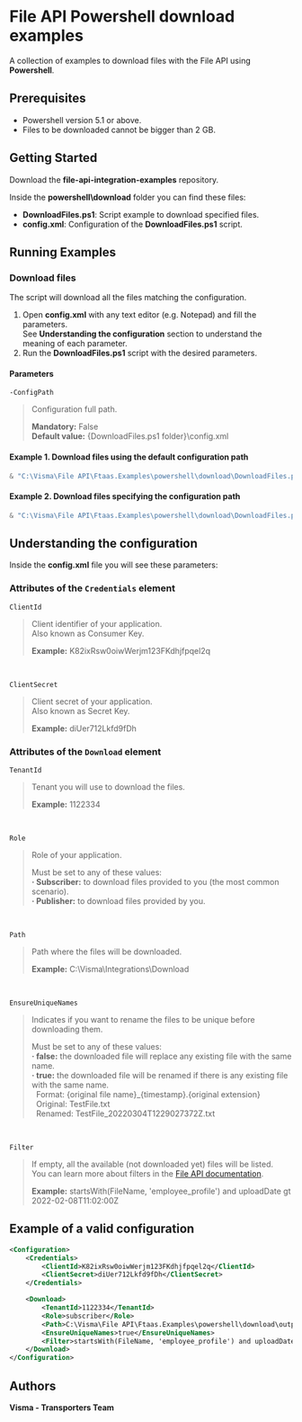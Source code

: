 # File API Powershell download examples

A collection of examples to download files with the File API using **Powershell**.

## Prerequisites

- Powershell version 5.1 or above.
- Files to be downloaded cannot be bigger than 2 GB.

## Getting Started 

Download the **file-api-integration-examples** repository.

Inside the **powershell\download** folder you can find these files:
- **DownloadFiles.ps1**: Script example to download specified files.
- **config.xml**: Configuration of the **DownloadFiles.ps1** script.

## Running Examples

### Download files

The script will download all the files matching the configuration.

1. Open **config.xml** with any text editor (e.g. Notepad) and fill the parameters.  
See **Understanding the configuration** section to understand the meaning of each parameter.
2. Run the **DownloadFiles.ps1** script with the desired parameters.

#### Parameters

`-ConfigPath`
> Configuration full path.
> 
> **Mandatory:** False  
> **Default value:** {DownloadFiles.ps1 folder}\config.xml 

#### Example 1. Download files using the default configuration path

```powershell
& "C:\Visma\File API\Ftaas.Examples\powershell\download\DownloadFiles.ps1"
```

#### Example 2. Download files specifying the configuration path

```powershell
& "C:\Visma\File API\Ftaas.Examples\powershell\download\DownloadFiles.ps1" -ConfigPath "C:\Users\Foorby\config.xml"
```

## Understanding the configuration

Inside the **config.xml** file you will see these parameters:

### Attributes of the `Credentials` element

`ClientId`
> Client identifier of your application.  
> Also known as Consumer Key.
> 
> **Example:** K82ixRsw0oiwWerjm123FKdhjfpqel2q

<br/>

`ClientSecret`
> Client secret of your application.  
> Also known as Secret Key.
> 
> **Example:** diUer712Lkfd9fDh

### Attributes of the `Download` element

`TenantId`
> Tenant you will use to download the files.
> 
> **Example:** 1122334

<br/>

`Role`
> Role of your application.
> 
> Must be set to any of these values:  
> **· Subscriber:** to download files provided to you (the most common scenario).  
> **· Publisher:** to download files provided by you.

<br/>

`Path`
> Path where the files will be downloaded.
> 
> **Example:** C:\Visma\Integrations\Download

<br/>

`EnsureUniqueNames`
> Indicates if you want to rename the files to be unique before downloading them.
> 
> Must be set to any of these values:  
> **· false:** the downloaded file will replace any existing file with the same name.  
> **· true:** the downloaded file will be renamed if there is any existing file with the same name.  
> &nbsp;&nbsp;Format: {original file name}_{timestamp}.{original extension}  
> &nbsp;&nbsp;Original: TestFile.txt  
> &nbsp;&nbsp;Renamed: TestFile_20220304T1229027372Z.txt

<br/>

`Filter`
> If empty, all the available (not downloaded yet) files will be listed.  
> You can learn more about filters in the [File API documentation](https://vr-api-integration.github.io/file-api-documentation/guides__search__for__files.html).
>
> **Example:** startsWith(FileName, 'employee_profile') and uploadDate gt 2022-02-08T11:02:00Z

## Example of a valid configuration

```xml
<Configuration>
    <Credentials>
        <ClientId>K82ixRsw0oiwWerjm123FKdhjfpqel2q</ClientId>
        <ClientSecret>diUer712Lkfd9fDh</ClientSecret>
    </Credentials>

    <Download>
        <TenantId>1122334</TenantId>
        <Role>subscriber</Role>
        <Path>C:\Visma\File API\Ftaas.Examples\powershell\download\output</Path>
        <EnsureUniqueNames>true</EnsureUniqueNames>
        <Filter>startsWith(FileName, 'employee_profile') and uploadDate gt 2022-02-08T11:02:00Z</Filter>
    </Download>
</Configuration>
```

## Authors

**Visma - Transporters Team**
